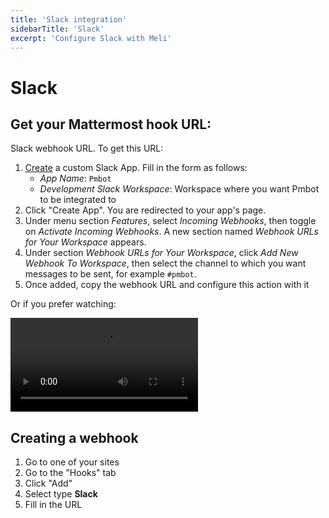 ```yaml
---
title: 'Slack integration'
sidebarTitle: 'Slack'
excerpt: 'Configure Slack with Meli'
---
```


# Slack

## Get your Mattermost hook URL:

Slack webhook URL. To get this URL:

1. [Create](https://api.slack.com/apps?new_app=1) a custom Slack App. Fill in the form as follows:
    - *App Name*: `Pmbot`
    - *Development Slack Workspace*: Workspace where you want Pmbot to be integrated to
2. Click "Create App". You are redirected to your app's page.
3. Under menu section *Features*, select *Incoming Webhooks*, then toggle on *Activate Incoming Webhooks*. A new section named *Webhook URLs for Your Workspace* appears.
4. Under section *Webhook URLs for Your Workspace*, click *Add New Webhook To Workspace*, then select the channel to which you want messages to be sent, for example `#pmbot`.
5. Once added, copy the webhook URL and configure this action with it

Or if you prefer watching:

<video controls>
    <source src="/media/get-slack-webhook-url.mp4" type="video/mp4" />
</video>

## Creating a webhook

1. Go to one of your sites
1. Go to the "Hooks" tab
1. Click "Add"
1. Select type **Slack**
1. Fill in the URL
